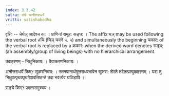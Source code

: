 ```yaml
---
index: 3.3.42
sutra: संघे चानौत्तराधर्ये
vritti: satishabodha
---
```



वृत्तिः -- चेर्घञ् आदेश्‍च क: । प्राणिनां समूह: सङ्घ: । The affix घञ् may be used following the verbal root √चि (चिञ् चयने ५. ५) and simultaneously the beginning चकार: of the verbal root is replaced by a ककार: when the derived word denotes सङ्घ: (an assembly/group of living beings) with no hierarchical arrangement.


उदाहरणम् – भिक्षुनिकाय: । वैयाकरणनिकाय: ।


अनौत्तराधर्ये किम्? सूकरनिचय: । स्तनपानार्थमुत्तराधरभावेन सूकरा: शेरते तदैतत्प्रत्युदाहरणम् । यदा तु भिक्षुवत्पृथक्पृथगेवावतिष्ठन्ते तदा भवत्येव घञिहापि ।


सङ्घे किम्? प्रमाणसमुच्चय:।

